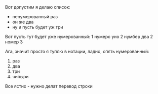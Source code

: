 Вот допустим я делаю список:
- ненумерованный раз
- он же два
- ну и пусть будет уж три

Вот пусть тут будет уже нумерованный:
1 нумеро уно
2 нумбер два
2 номер 3

Ага, значит просто я туплю в нотации, ладно, опять нумерованный:

1. раз
2. два
3. три
4. чипыри

Все ястно - нужно делат перевод строки

